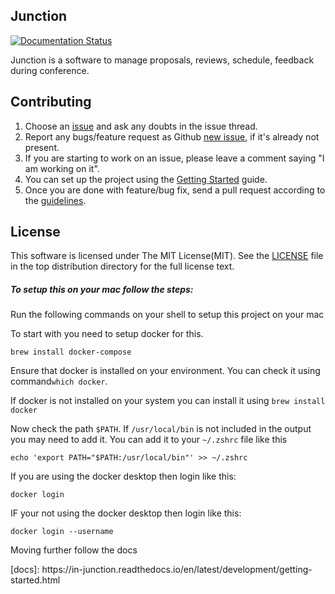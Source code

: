Junction
---

[![Documentation Status](https://readthedocs.org/projects/in-junction/badge/?version=latest)](https://in-junction.readthedocs.io/en/latest/?badge=latest)

Junction is a software to manage proposals, reviews, schedule, feedback during conference.

Contributing
------------

1. Choose an [issue][issue-list] and ask any doubts in the issue thread.
2. Report any bugs/feature request as Github [new issue][new-issue], if it's already not present.
3. If you are starting to work on an issue, please leave a comment saying "I am working on it".
4. You can set up the project using the [Getting Started][getting-started] guide.
5. Once you are done with feature/bug fix, send a pull request according to the [guidelines][guidelines].

[issue-list]: https://github.com/pythonindia/junction/issues/
[new-issue]: https://github.com/pythonindia/junction/issues/new
[guidelines]: .github/CONTRIBUTING.rst
[getting-started]: https://in-junction.readthedocs.io/en/latest/development/getting-started.html

License
-------

This software is licensed under The MIT License(MIT). See the [LICENSE][LICENSE] file in the top distribution directory for the full license text.

[LICENSE]: https://github.com/pythonindia/junction/blob/master/LICENSE
<h5>To setup this on your mac follow the steps: </h5>
<p>Run the following commands on your shell to setup this project on your mac</p>
<p>To start with you need to setup docker for this.</p>
<p><code>brew install docker-compose</code></p>
<p>Ensure that docker is installed on your environment. You can check it using command<code>which docker</code>. </p><p>If docker is not installed on your system you can install it using <code>brew install docker</code></p>
<p>Now check the path <code>$PATH</code>. If <code>/usr/local/bin</code> is not included in the output you may need to add it. You can add it to your <code>~/.zshrc</code> file like this</p>
<pre><code>echo 'export PATH="$PATH:/usr/local/bin"' >> ~/.zshrc</code></pre>
<p>If you are using the docker desktop then login like this: </p>
<code>docker login</code>
<p>IF your not using the docker desktop then login like this: </p>
<code>docker login --username <your-username></code>
<p>Moving further follow the docs </p>
[docs]: https://in-junction.readthedocs.io/en/latest/development/getting-started.html

